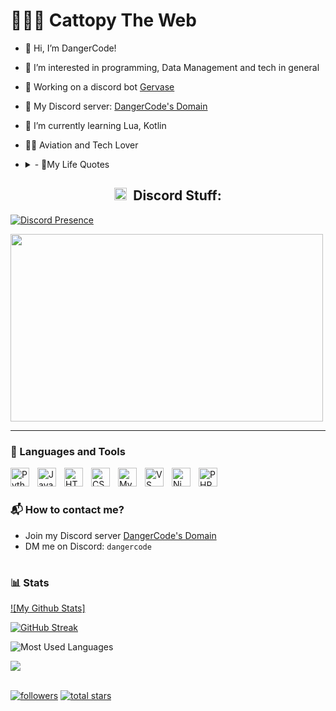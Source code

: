 # 🧑🏻‍💻 Cattopy The Web

- 👋 Hi, I’m DangerCode!
- 👀 I’m interested in programming, Data Management and tech in general
- 💼 Working on a discord bot [Gervase](https://discord.gg/aumdc7rYT3)
- 💬 My Discord server: [DangerCode's Domain](https://discord.gg/sqwjz7pDuF)
- 🌱 I’m currently learning Lua, Kotlin
- 👨‍✈ Aviation and Tech Lover
- <details>
  <summary>- 📜My Life Quotes</summary>

     > "You have power over your mind, Not outside events, Realize this, and you will find strength." - Marcus Aurelius
     #
     > "Be the change that you wish to see in the world." - Mahatma Gandhi
</details>

<h2 align="center"><img src="https://discord.com/assets/3437c10597c1526c3dbd98c737c2bcae.svg" width="20" height="20"/> &nbsp;Discord Stuff:</h2>

[![Discord Presence](https://lanyard.cnrad.dev/api/721800684671991828)](https://discord.com/users/721800684671991828)

<a href="https://inv.wtf/cybertech-talks"><img src="https://inv.wtf/widget/cybertech-talks" width="500" height="300"/></a>

---

### 🧰 Languages and Tools

<img align="left" alt="Python" width="30px" style="padding-right:10px;" src="https://ih0.redbubble.net/image.2189776566.6167/raf,360x360,075,t,fafafa:ca443f4786.jpg" />
<img align="left" alt="Javascript" width="30px" style="padding-right:10px;" src="https://cdn.discordapp.com/app-assets/1127365366977396867/1127397575172034560.png" />
<img align="left" alt="HTML" width="30px" style="padding-right:10px;" src="https://cdn.discordapp.com/app-assets/1127365366977396867/1127396365903855727.png" />
<img align="left" alt="CSS" width="30px" style="padding-right:10px;" src="https://cdn.discordapp.com/app-assets/1127365366977396867/1127386904824918076.png" />
<img align="left" alt="MySQL" width="30px" style="padding-right:10px;" src="https://cdn.discordapp.com/app-assets/1127365366977396867/1127514928551579719.png" />
<img align="left" alt="VS Code" width="30px" style="padding-right:10px;" src="https://cdn.discordapp.com/app-assets/1127365366977396867/1127379462149906493.png" />
<img align="left" alt="Nim" width="30px" style="padding-right:10px;" src="https://cdn.discordapp.com/app-assets/1127365366977396867/1127509258561388614.png" />
<img align="left" alt="PHP" width="30px" style="padding-right:10px;" src="https://cdn.discordapp.com/app-assets/1127365366977396867/1127511423304605706.png" />
<br />

#

### 📬 How to contact me?
* Join my Discord server [DangerCode's Domain](https://discord.gg/sqwjz7pDuF)
* DM me on Discord: `dangercode`

#

### 📊 Stats

[![My Github Stats]](https://github-readme-stats.vercel.app/api?username=TornikeCodes&show_icons=true&theme=codeSTACKr)

<div align="left"> 
<a href="https://git.io/streak-stats"><img src="https://github-readme-streak-stats-theta.vercel.app/?user=TornikeCodes&theme=codeSTACKr&hide_border=true" alt="GitHub Streak"></a>
</div>
<div align="left"?

<!-- ![GitHub Streak](https://streak-stats.demolab.com?user=CattopyTheWeb&theme=codeSTACKr&border_radius=4.5) -->
![Most Used Languages](https://github-readme-stats.vercel.app/api/top-langs/?username=TornikeCodes&theme=dark&hide_border=false&include_all_commits=false&count_private=true&layout=compact)

<a>
     <img src="https://komarev.com/ghpvc/?username=TornikeCodes"/></a>
    </div>
<br>
  <p align="left">
      <a href="https://github.com/TornikeCodes?tab=followers">
         <img alt="followers" title="Follow me on Github" src="https://custom-icon-badges.demolab.com/github/followers/TornikeCodes?color=236ad3&labelColor=1155ba&style=for-the-badge&logo=person-add&label=Follow&logoColor=white"/></a>
      <a href="https://github.com/TornikeCodes?tab=repositories&sort=stargazers">
         <img alt="total stars" title="Total stars on GitHub" src="https://custom-icon-badges.demolab.com/github/stars/TornikeCodes?color=55960c&style=for-the-badge&labelColor=488207&logo=star"/></a>
   </p>
